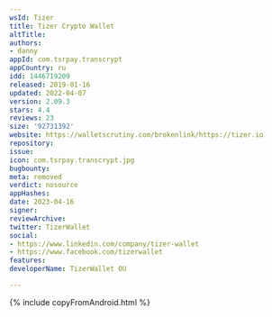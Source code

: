 ```yaml
---
wsId: Tizer
title: Tizer Crypto Wallet
altTitle: 
authors:
- danny
appId: com.tsrpay.transcrypt
appCountry: ru
idd: 1446719209
released: 2019-01-16
updated: 2022-04-07
version: 2.09.3
stars: 4.4
reviews: 23
size: '92731392'
website: https://walletscrutiny.com/brokenlink/https://tizer.io
repository: 
issue: 
icon: com.tsrpay.transcrypt.jpg
bugbounty: 
meta: removed
verdict: nosource
appHashes: 
date: 2023-04-16
signer: 
reviewArchive: 
twitter: TizerWallet
social:
- https://www.linkedin.com/company/tizer-wallet
- https://www.facebook.com/tizerwallet
features: 
developerName: TizerWallet OU

---
```


{% include copyFromAndroid.html %}
